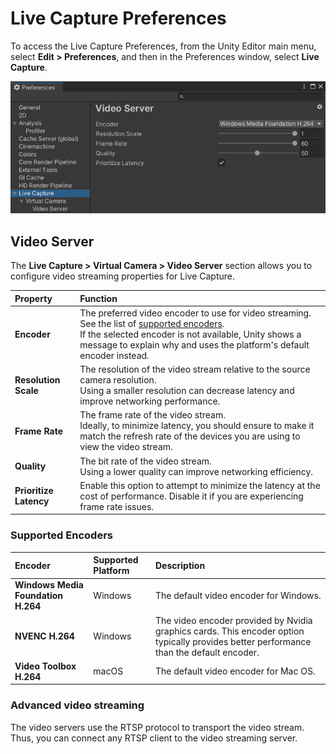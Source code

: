 # Live Capture Preferences

To access the Live Capture Preferences, from the Unity Editor main menu, select **Edit > Preferences**, and then in the Preferences window, select **Live Capture**.

![](images/ref-window-preferences.png)

## Video Server

The **Live Capture > Virtual Camera > Video Server** section allows you to configure video streaming properties for Live Capture.

| **Property**             | **Function**                                                 |
| :----------------------- | :----------------------------------------------------------- |
| __Encoder__              | The preferred video encoder to use for video streaming. See the list of [supported encoders](#supported-encoders).<br />If the selected encoder is not available, Unity shows a message to explain why and uses the platform's default encoder instead. |
| __Resolution Scale__     | The resolution of the video stream relative to the source camera resolution.<br />Using a smaller resolution can decrease latency and improve networking performance. |
| __Frame Rate__           | The frame rate of the video stream.<br />Ideally, to minimize latency, you should ensure to make it match the refresh rate of the devices you are using to view the video stream. |
| __Quality__              | The bit rate of the video stream.<br />Using a lower quality can improve networking efficiency. |
| __Prioritize Latency__   | Enable this option to attempt to minimize the latency at the cost of performance. Disable it if you are experiencing frame rate issues. |

### Supported Encoders

| **Encoder**                         | **Supported Platform**  | **Description**                                                    |
| :---------------------------------- | :----------------------- | :----------------------------------------------------------- |
| __Windows Media Foundation H.264__  | Windows                  | The default video encoder for Windows. |
| __NVENC H.264__                     | Windows                  | The video encoder provided by Nvidia graphics cards. This encoder option typically provides better performance than the default encoder. |
| __Video Toolbox H.264__             | macOS                   | The default video encoder for Mac OS.

### Advanced video streaming

The video servers use the RTSP protocol to transport the video stream. Thus, you can connect any RTSP client to the video streaming server.
